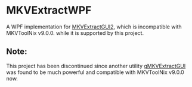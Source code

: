 # MKVExtractWPF
A WPF implementation for [MKVExtractGUI2](https://sourceforge.net/projects/mkvextractgui-2), which is incompatible with MKVToolNix v9.0.0.
while it is supported by this project.

## Note:
This project has been discontinued since another utility [gMKVExtractGUI](https://sourceforge.net/projects/gmkvextractgui) was found to be much powerful and compatible with MKVToolNix v9.0.0 now.
